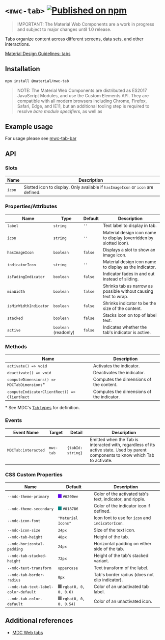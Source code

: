 # `<mwc-tab>` [![Published on npm](https://img.shields.io/npm/v/@material/mwc-tab.svg)](https://www.npmjs.com/package/@material/mwc-tab)

> IMPORTANT: The Material Web Components are a work in progress and subject to
> major changes until 1.0 release.

Tabs organize content across different screens, data sets, and other interactions.

[Material Design Guidelines: tabs](https://material.io/components/tabs/)

## Installation

```sh
npm install @material/mwc-tab
```

> NOTE: The Material Web Components are distributed as ES2017 JavaScript
> Modules, and use the Custom Elements API. They are compatible with all modern
> browsers including Chrome, Firefox, Safari, Edge, and IE11, but an additional
> tooling step is required to resolve *bare module specifiers*, as well as

## Example usage

For usage please see [mwc-tab-bar](https://github.com/material-components/material-components-web-components/tree/master/packages/tab-bar)

## API

### Slots

| Name              |	Description
| ----------------- | -------------
| `icon`            |	Slotted icon to display. Only available if `hasImageIcon` or `icon` are defined.

### Properties/Attributes

| Name                  | Type      | Default | Description
| --------------------- | --------- | ------- | -----------
| `label`               | `string`  | `''`    | Text label to display in tab.
| `icon`                | `string`  | `''`    | Material design icon name to display (overridden by slotted icon).
| `hasImageIcon`        | `boolean` | `false` | Displays a slot to show an image icon.
| `indicatorIcon`       | `string`  | `''`    | Material design icon name to display as the indicator.
| `isFadingIndicator`   | `boolean` | `false` | Indicator fades in and out instead of sliding.
| `minWidth`            | `boolean` | `false` | Shrinks tab as narrow as possible without causing text to wrap.
| `isMinWidthIndicator` | `boolean` | `false` | Shrinks indicator to be the size of the content.
| `stacked`             | `boolean` | `false` | Stacks icon on top of label text.
| `active`              | `boolean` (readonly) | `false` | Indicates whether the tab's indicator is active.


### Methods

| Name     | Description
| -------- | -------------
| `activate() => void` | Activates the indicator.
| `deactivate() => void` | Deactivates the indicator.
| `computeDimensions() => MDCTabDimensions`\* | Computes the dimensions of the content.
| `computeIndicatorClientRect() => ClientRect` | Computes the dimensions of the indicator.

\* See MDC's [`Tab` types](https://github.com/material-components/material-components-web/blob/master/packages/mdc-tab/types.ts#L29) for definition.

### Events

| Event Name | Target             | Detail             | Description
| ---------- | ------------------ | ------------------ | -----------
| `MDCTab:interacted` | `mwc-tab` | `{tabId: string}`  | Emitted when the Tab is interacted with, regardless of its active state. Used by parent components to know which Tab to activate.

### CSS Custom Properties

| Name                                              | Default               | Description
| ------------------------------------------------- | --------------------- |------------
| `--mdc-theme-primary` | ![](images/color_6200ee.png) `#6200ee` | Color of the activated tab's text, indicator, and ripple.
| `--mdc-theme-secondary` | ![](images/color_018786.png) `#018786` | Color of the indicator icon if defined.
| `--mdc-icon-font` | `"Material Icons"` | Icon font to use for `icon` and `indicatorIcon`.
| `--mdc-icon-size` | `24px` | Size of the text icon.
| `--mdc-tab-height` | `48px` | Height of the tab.
| `--mdc-horizontal-padding` | `24px` | Horizontal padding on either side of the tab.
| `--mdc-tab-stacked-height` | `72px` | Height of the tab's stacked variant.
| `--mdc-text-transform` | `uppercase` | Text transform of the label.
| `--mdc-tab-border-radius` | `0px` | Tab's border radius (does not clip indicator).
| `--mdc-tab-text-label-color-default` | ![](images/color_0,0,0,60.png) `rgba(0, 0, 0, 0.6)` | Color of an unactivated tab label.
| `--mdc-tab-color-default` | ![](images/color_0,0,0,54.png) `rgba(0, 0, 0, 0.54)` | Color of an unactivated icon.


## Additional references

- [MDC Web tabs](https://material.io/components/tabs/)
